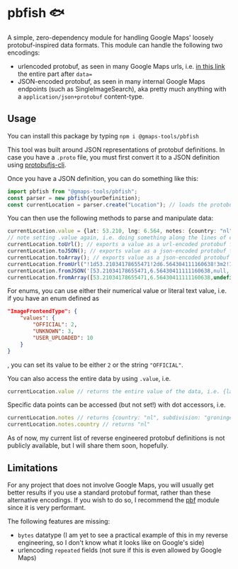 # pbfish 🐟

A simple, zero-dependency module for handling Google Maps' loosely protobuf-inspired data formats. This module can handle the following two encodings:

 * urlencoded protobuf, as seen in many Google Maps urls, i.e. [in this link](https://www.google.com/maps/@53.2115687,6.566413,3a,75y,255.84h,90t/data=!3m7!1e1!3m5!1sJ1lsIa1AUTItTwcisKl26Q!2e0!6shttps:%2F%2Fstreetviewpixels-pa.googleapis.com%2Fv1%2Fthumbnail%3Fpanoid%3DJ1lsIa1AUTItTwcisKl26Q%26cb_client%3Dmaps_sv.tactile.gps%26w%3D203%26h%3D100%26yaw%3D247.16174%26pitch%3D0%26thumbfov%3D100!7i16384!8i8192) the entire part after `data=`
 * JSON-encoded protobuf, as seen in many internal Google Maps endpoints (such as SingleImageSearch), aka pretty much anything with a `application/json+protobuf` content-type.

## Usage

You can install this package by typing `npm i @gmaps-tools/pbfish`

This tool was built around JSON representations of protobuf definitions. In case you have a `.proto` file, you must first convert it to a JSON definition using [protobufjs-cli](https://www.npmjs.com/package/protobufjs-cli).

Once you have a JSON definition, you can do something like this:

```ts
import pbfish from "@gmaps-tools/pbfish";
const parser = new pbfish(yourDefinition);
const currentLocation = parser.create("Location"); // loads the protobuf definition called Location from your json
```

You can then use the following methods to parse and manipulate data:
```ts
currentLocation.value = {lat: 53.210, lng: 6.564, notes: {country: "nl", subdivision: "groningen"}} // loads in a value to the the parser
// note setting .value again, i.e. doing something along the lines of currentLocation.value = {lat: 1, lng: 2} will only overwrite the changed values, and not unset any previously set value
currentLocation.toUrl(); // exports a value as a url-encoded protobuf format, i.e. "!1d53.210!2d6.564!3m2!1snl!2sgroningen"
currentLocation.toJSON(); // exports value as a json-encoded protobuf format, i.e. '[53.210,6.564,null,["nl", "groningen"]]'
currentLocation.toArray(); // exports value as a json-encoded protobuf format (decoded into an array), i.e. [53.210,6.564,undefined,["nl", "groningen"]]
currentLocation.fromUrl("!1d53.21034178655471!2d6.564304111160638!3m2!1snl!2sgroningen"); // loads a value from a url-encoded format
currentLocation.fromJSON('[53.21034178655471,6.56430411111160638,null,["nl", "groningen"]]'); // loads a value from a json-encoded protobuf format
currentLocation.fromArray([53.21034178655471,6.56430411111160638,undefined,["nl", "groningen"]]); // loads a value from a json-encoded protobuf format (post-JSON.parse())
```

For enums, you can use either their numerical value or literal text value, i.e. if you have an enum defined as
```json
"ImageFrontendType": {
	"values": {
		"OFFICIAL": 2,
		"UNKNOWN": 3,
		"USER_UPLOADED": 10
	}
}
```
, you can set its value to be either `2` or the string `"OFFICIAL"`.

You can also access the entire data by using `.value`, i.e.
```js
currentLocation.value // returns the entire value of the data, i.e. {lat: 53.210, lng: 6.564, notes: {country: "nl", subdivision: "groningen"}}
```

Specific data points can be accessed (but not set!) with dot accessors, i.e.
```js
currentLocation.notes // returns {country: "nl", subdivision: "groningen"}
currentLocation.notes.country // returns "nl"
```

As of now, my current list of reverse engineered protobuf definitions is not publicly available, but I will share them soon, hopefully.

## Limitations

For any project that does not involve Google Maps, you will usually get better results if you use a standard protobuf format, rather than these alternative encodings. If you wish to do so, I recommend the [pbf](https://www.npmjs.com/package/pbf) module since it is very performant.

The following features are missing:

 * `bytes` datatype (I am yet to see a practical example of this in my reverse engineering, so I don't know what it looks like on Google's side)
 * urlencoding `repeated` fields (not sure if this is even allowed by Google Maps)